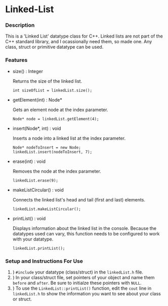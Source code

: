 # Linked-List
<h3>Description</h3>
<p>This is a 'Linked List' datatype class for C++. Linked lists are not part 
  of the C++ standard library, and I ocassionally need them, so made one. 
  Any class, struct or primitive datatype can be used.</p>
<h3>Features</h3>
<ul><li>size() : Integer<p>Returns the size of the linked list.</p></li>
    
    int sizeOfList = linkedList.size();

<li>getElement(int) : Node*<p>Gets an element node at the index parameter.</p></li>

    Node* node = linkedList.getElement(4);

<li>insert(Node*, int) : void<p>Inserts a node into a linked list at the index parameter.</p></li>

    Node* nodeToInsert = new Node;
    linkedList.insert(nodeToInsert, 7);
    
<li>erase(int) : void<p>Removes the node at the index parameter.</p></li>

    linkedList.erase(9);

<li>makeListCircular() : void<p>Connects the linked list's head and tail (first and last) elements.</p></li>

    linkedList.makeListCircular();    
    
<li>printList() : void<p>Displays information about the linked list in the console. Because the 
    datatypes used can vary, this function needs to be configured to work with your datatype.
</p></li>

    linkedList.printList();    
</ul>

<h3>Setup and Instructions For Use</h3>

1. ) `#include` your datatype (class/struct) in the `linkedList.h` file.</li>
2. ) In your class/struct file, set pointers of your object and name them `before` and `after`.
     Be sure to initialze these pointers with `NULL`.
3. ) To use the `LinkedList::printList()` function, edit the `cout` line in `linkedList.h` to
     show the information you want to see about your class or struct.
  
